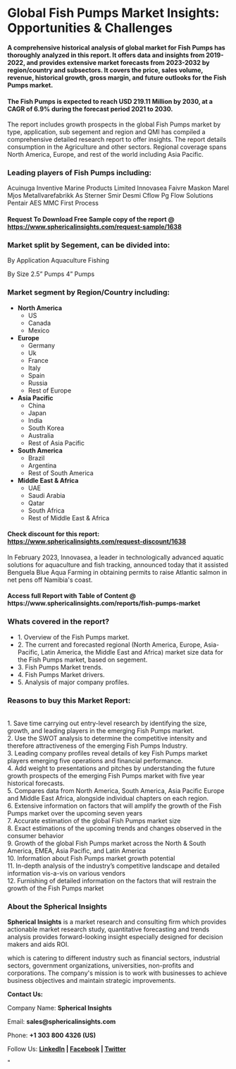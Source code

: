 <h1><strong>Global Fish Pumps Market Insights: Opportunities &amp; Challenges</strong></h1>
<p><strong>A comprehensive historical analysis of global market for Fish Pumps has thoroughly analyzed in this report. It offers data and insights from 2019-2022, and provides extensive market forecasts from 2023-2032 by region/country and subsectors. It covers the price, sales volume, revenue, historical growth, gross margin, and future outlooks for the Fish Pumps market.</strong></p>
<h4><strong>The Fish Pumps is expected to reach USD 219.11 Million by 2030, at a CAGR of 6.9% during the forecast period 2021 to 2030.</strong></h4>
<p>The report includes growth prospects in the global Fish Pumps market by type, application, sub segement and region and QMI has compiled a comprehensive detailed research report to offer insights. The report details consumption in the Agriculture and other sectors. Regional coverage spans North America, Europe, and rest of the world including Asia Pacific.</p>
<h3><strong>Leading players of Fish Pumps including:</strong></h3>
<p>Acuinuga Inventive Marine Products Limited Innovasea Faivre Maskon Marel Mjos Metallvarefabrikk As Sterner Smir Desmi Cflow Pg Flow Solutions Pentair AES MMC First Process</p>
<h4>Request To Download Free Sample copy of the report @ <a href="https://www.sphericalinsights.com/request-sample/1638">https://www.sphericalinsights.com/request-sample/1638</a></h4>
<h3><strong>Market split by Segement, can be divided into:</strong></h3>
<p>By Application Aquaculture Fishing</p>
<p>By Size 2.5&rdquo; Pumps 4&rdquo; Pumps</p>
<h3><strong>Market segment by Region/Country including:</strong></h3>
<ul>
<li><strong>North America</strong>
<ul>
<li>US</li>
<li>Canada</li>
<li>Mexico</li>
</ul>
</li>
<li><strong>Europe</strong>
<ul>
<li>Germany</li>
<li>Uk</li>
<li>France</li>
<li>Italy</li>
<li>Spain</li>
<li>Russia</li>
<li>Rest of Europe</li>
</ul>
</li>
<li><strong>Asia Pacific</strong>
<ul>
<li>China</li>
<li>Japan</li>
<li>India</li>
<li>South Korea</li>
<li>Australia</li>
<li>Rest of Asia Pacific</li>
</ul>
</li>
<li><strong>South America</strong>
<ul>
<li>Brazil</li>
<li>Argentina</li>
<li>Rest of South America</li>
</ul>
</li>
<li><strong>Middle East &amp; Africa</strong>
<ul>
<li>UAE</li>
<li>Saudi Arabia</li>
<li>Qatar</li>
<li>South Africa</li>
<li>Rest of Middle East &amp; Africa</li>
</ul>
</li>
</ul>
<h4>Check discount for this report: <a href="https://www.sphericalinsights.com/request-discount/1638">https://www.sphericalinsights.com/request-discount/1638</a></h4>
<p>In February 2023, Innovasea, a leader in technologically advanced aquatic solutions for aquaculture and fish tracking, announced today that it assisted Benguela Blue Aqua Farming in obtaining permits to raise Atlantic salmon in net pens off Namibia's coast.</p>
<h4>Access full Report with Table of Content @ <a>https://www.sphericalinsights.com/reports/fish-pumps-market</a></h4>
<h3><strong>Whats covered in the report?</strong></h3>
<ul>
<li>1. Overview of the Fish Pumps market.</li>
<li>2. The current and forecasted regional (North America, Europe, Asia-Pacific, Latin America, the Middle East and Africa) market size data for the Fish Pumps market, based on segement.</li>
<li>3. Fish Pumps Market trends.</li>
<li>4. Fish Pumps Market drivers.</li>
<li>5. Analysis of major company profiles.</li>
</ul>
<h3><strong>Reasons to buy this Market Report:</strong></h3>
<p><br /> 1. Save time carrying out entry-level research by identifying the size, growth, and leading players in the emerging Fish Pumps market.<br /> 2. Use the SWOT analysis to determine the competitive intensity and therefore attractiveness of the emerging Fish Pumps Industry.<br /> 3. Leading company profiles reveal details of key Fish Pumps market players emerging five operations and financial performance.<br /> 4. Add weight to presentations and pitches by understanding the future growth prospects of the emerging Fish Pumps market with five year historical forecasts.<br /> 5. Compares data from North America, South America, Asia Pacific Europe and Middle East Africa, alongside individual chapters on each region.<br /> 6. Extensive information on factors that will amplify the growth of the Fish Pumps market over the upcoming seven years<br /> 7. Accurate estimation of the global Fish Pumps market size <br /> 8. Exact estimations of the upcoming trends and changes observed in the consumer behavior <br /> 9. Growth of the global Fish Pumps market across the North &amp; South America, EMEA, Asia Pacific, and Latin America<br /> 10. Information about Fish Pumps market growth potential<br /> 11. In-depth analysis of the industry&rsquo;s competitive landscape and detailed information vis-a-vis on various vendors<br /> 12. Furnishing of detailed information on the factors that will restrain the growth of the Fish Pumps market</p>
<h3><strong>About the Spherical Insights</strong></h3>
<p><strong>Spherical Insights</strong> is a market research and consulting firm which provides actionable market research study, quantitative forecasting and trends analysis provides forward-looking insight especially designed for decision makers and aids ROI.</p>
<p>which is catering to different industry such as financial sectors, industrial sectors, government organizations, universities, non-profits and corporations. The company's mission is to work with businesses to achieve business objectives and maintain strategic improvements.</p>
<p><strong>Contact Us:</strong></p>
<p>Company Name: <strong>Spherical Insights</strong></p>
<p>Email: <strong>sales@sphericalinsights.com</strong></p>
<p>Phone: <strong>+1 303 800 4326 (US)</strong></p>
<p>Follow Us: <strong><a href="https://www.linkedin.com/company/spherical-insight/"><u>LinkedIn</u></a> | <a href="https://www.facebook.com/sphericalinsights22"><u>Facebook</u></a> | <a href="https://twitter.com/SInsights_US"><u>Twitter</u></a></strong></p>
<p>"</p>
